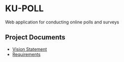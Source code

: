 # KU-POLL

Web application for conducting online polls and surveys

## Project Documents

* [Vision Statement](../../wiki/Vision%20Statement)
* [Requirements](../../wiki/Requirements)
